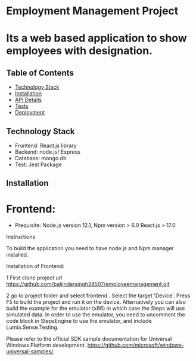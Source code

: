 # Employment Management Project

# Its a web based application to show employees with designation.

## Table of Contents

- [Technology Stack](#technologystack)
- [Installation](#installation)
- [API Details](#api)
- [Tests](#test)
- [Deployment](#deployment)

## Technology Stack
- Frontend: React.js library
- Backend: node.js/ Express
- Database: mongo.db
- Test: Jest Package

## Installation
# Frontend:
- Prequisite: Node.js version 12.1,
              Npm version > 6.0
              React.js > 17.0
              
Instructions 

To build the application you need to have node.js and Npm manager installed.

Installation of Frontend:

1 First clone project url  https://github.com/baljindersingh28507/employeemanagement.git

2 go to project folder and select frontend .
Select the target 'Device'.
Press F5 to build the project and run it on the device.
Alternatively you can also build the example for the emulator (x86) in which case the Steps will use simulated data. In order to use the emulator, you need to uncomment the code block in StepsEngine to use the emulator, and include Lumia.Sense.Testing.

Please refer to the official SDK sample documentation for Universal Windows Platform development. https://github.com/microsoft/windows-universal-samples/

